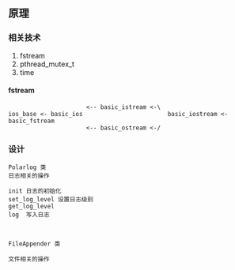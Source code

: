 ## 原理

### 相关技术

1. fstream
2. pthread_mutex_t
3. time


#### fstream

~~~
					  <-- basic_istream <-\
ios_base <- basic_ios                        basic_iostream <- basic_fstream
					  <-- basic_ostream <-/

~~~


### 设计

~~~
Polarlog 类
日志相关的操作

init 日志的初始化
set_log_level 设置日志级别
get_log_level
log  写入日志



FileAppender 类

文件相关的操作

~~~